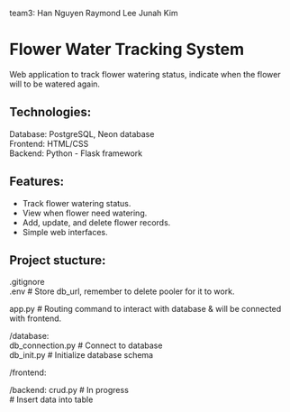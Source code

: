 team3:
Han Nguyen
Raymond Lee
Junah Kim

# Flower Water Tracking System
Web application to track flower watering status, indicate when the flower will to be watered again.

## Technologies:
Database: PostgreSQL, Neon database <br> 
Frontend: HTML/CSS <br>
Backend: Python - Flask framework <br>

## Features:
- Track flower watering status.
- View when flower need watering.
- Add, update, and delete flower records. 
- Simple web interfaces.

## Project stucture:
.gitignore  
.env                        # Store db_url, remember to delete pooler for it to work.

app.py                      # Routing command to interact with database & will be connected with frontend.

/database:<br>
    db_connection.py        # Connect to database <br>
    db_init.py              # Initialize database schema <br>
    

/frontend:

/backend: 
    crud.py                 # In progress <br>
    # Insert data into table
    